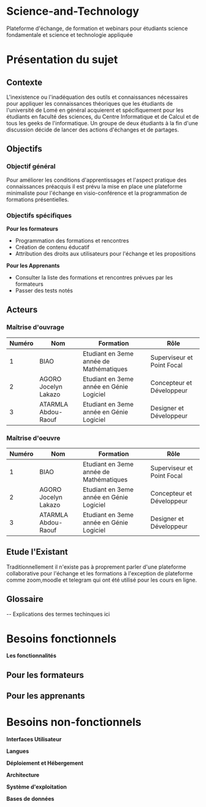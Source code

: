 # Science-and-Technology
Plateforme d'échange, de formation et webinars pour étudiants science fondamentale et science et technologie appliquée

# Présentation du sujet

## Contexte

L'inexistence ou l'inadéquation des outils et connaissances nécessaires pour appliquer les
connaissances théoriques que les étudiants de l'université de Lomé en général acquierent et
spécifiquement pour les étudiants en faculté des sciences, du Centre Informatique et de Calcul
et de tous les geeks de l'informatique. Un groupe de deux étudiants à la fin d'une discussion 
décide de lancer des actions d'échanges et de partages.


## Objectifs

### Objectif général

Pour améliorer les conditions d'apprentissages et l'aspect pratique des connaissances 
préacquis il est prévu la mise en place une plateforme minimaliste pour l'échange en
visio-conférence et la programmation de formations présentielles.

### Objectifs spécifiques

**Pour les formateurs**

* Programmation des formations et rencontres
* Création de contenu éducatif 
* Attribution des droits aux utilisateurs pour l'échange et les propositions

**Pour les Apprenants**

* Consulter la liste des formations et rencontres prévues par les formateurs
* Passer des tests notés

## Acteurs 

### Maîtrise d'ouvrage

|Numéro|Nom|Formation|Rôle|
|------|---|---------|----|
|1| BIAO | Etudiant en 3eme année de Mathématiques| Superviseur et Point Focal|
|2| AGORO Jocelyn Lakazo | Etudiant en 3eme année en Génie Logiciel | Concepteur et Développeur |
|3| ATARMLA Abdou-Raouf | Etudiant en 3eme année en Génie Logiciel | Designer et Développeur |


### Maîtrise d'oeuvre

|Numéro|Nom|Formation|Rôle|
|------|---|---------|----|
|1| BIAO | Etudiant en 3eme année de Mathématiques| Superviseur et Point Focal|
|2| AGORO Jocelyn Lakazo | Etudiant en 3eme année en Génie Logiciel | Concepteur et Développeur |
|3| ATARMLA Abdou-Raouf | Etudiant en 3eme année en Génie Logiciel | Designer et Développeur |

## Etude l'Existant

Traditionnellement il n'existe pas à proprement parler d'une plateforme collaborative pour l'échange 
et les formations à l'exception de plateforme comme zoom,moodle et telegram qui ont été utilisé pour 
les cours en ligne.

## Glossaire

-- Explications des termes techinques ici

# Besoins fonctionnels

**Les fonctionnalités**

## Pour les formateurs

## Pour les apprenants


# Besoins non-fonctionnels

**Interfaces Utilisateur**

**Langues**

**Déploiement et Hébergement**

**Architecture**

**Système d'exploitation**

**Bases de données**


